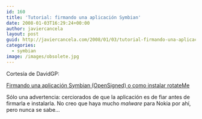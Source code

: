 ```yaml
---
id: 160
title: 'Tutorial: firmando una aplicación Symbian'
date: 2008-01-03T16:29:24+00:00
author: javiercancela
layout: post
guid: http://javiercancela.com/2008/01/03/tutorial-firmando-una-aplicacion-symbian/
categories:
  - symbian
image: /images/obsolete.jpg
---
```

Cortesía de DavidGP:

[Firmando una aplicación Symbian (OpenSigned) o como instalar rotateMe](http://www.davidgp.com/2008/01/03/firmando-una-aplicacion-symbian-o-como-instalar-rotateme)

Sólo una advertencia: cerciorados de que la aplicación es de fiar antes de firmarla e instalarla. No creo que haya mucho _malware_ para Nokia por ahí, pero nunca se sabe&#8230;